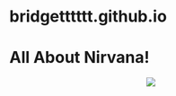 # bridgetttttt.github.io
<!Doctype html>
<html>
  <head>
    <meta charset="utf-8">
    <title>Nirvana</title>
    <style>
      .title {
        text-align-"center";
        }
    </style>
  </head>
  <body>
    <h1 class="title">All About Nirvana!</h1>
     <p style="text-align:center;">
      <img src="https://i.pinimg.com/564x/9c/eb/4b/9ceb4b06bae5f5fcb16c7bfe3b0c7aaf.jpg">
    </p>
  </body>
</html>
